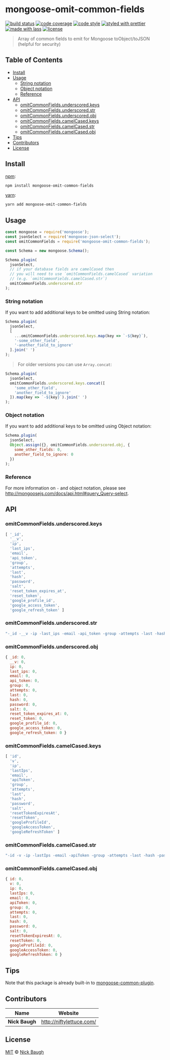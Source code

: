 # mongoose-omit-common-fields

[![build status](https://img.shields.io/travis/ladjs/mongoose-omit-common-fields.svg)](https://travis-ci.org/ladjs/mongoose-omit-common-fields)
[![code coverage](https://img.shields.io/codecov/c/github/ladjs/mongoose-omit-common-fields.svg)](https://codecov.io/gh/ladjs/mongoose-omit-common-fields)
[![code style](https://img.shields.io/badge/code_style-XO-5ed9c7.svg)](https://github.com/sindresorhus/xo)
[![styled with prettier](https://img.shields.io/badge/styled_with-prettier-ff69b4.svg)](https://github.com/prettier/prettier)
[![made with lass](https://img.shields.io/badge/made_with-lass-95CC28.svg)](https://lass.js.org)
[![license](https://img.shields.io/github/license/ladjs/mongoose-omit-common-fields.svg)](<>)

> Array of common fields to emit for Mongoose toObject/toJSON (helpful for security)


## Table of Contents

* [Install](#install)
* [Usage](#usage)
  * [String notation](#string-notation)
  * [Object notation](#object-notation)
  * [Reference](#reference)
* [API](#api)
  * [omitCommonFields.underscored.keys](#omitcommonfieldsunderscoredkeys)
  * [omitCommonFields.underscored.str](#omitcommonfieldsunderscoredstr)
  * [omitCommonFields.underscored.obj](#omitcommonfieldsunderscoredobj)
  * [omitCommonFields.camelCased.keys](#omitcommonfieldscamelcasedkeys)
  * [omitCommonFields.camelCased.str](#omitcommonfieldscamelcasedstr)
  * [omitCommonFields.camelCased.obj](#omitcommonfieldscamelcasedobj)
* [Tips](#tips)
* [Contributors](#contributors)
* [License](#license)


## Install

[npm][]:

```sh
npm install mongoose-omit-common-fields
```

[yarn][]:

```sh
yarn add mongoose-omit-common-fields
```


## Usage

```js
const mongoose = require('mongoose');
const jsonSelect = require('mongoose-json-select');
const omitCommonFields = require('mongoose-omit-common-fields');

const Schema = new mongoose.Schema();

Schema.plugin(
  jsonSelect,
  // if your database fields are camelCased then
  // you will need to use `omitCommonFields.camelCased` variation
  // (e.g. `omitCommonFields.camelCased.str`)
  omitCommonFields.underscored.str
);
```

### String notation

If you want to add additional keys to be omitted using String notation:

```js
Schema.plugin(
  jsonSelect,
  [
    ...omitCommonFields.underscored.keys.map(key => `-${key}`),
    '-some_other_field',
    '-another_field_to_ignore'
  ].join(' ')
);
```

> For older versions you can use `Array.concat`:

```js
Schema.plugin(
  jsonSelect,
  omitCommonFields.underscored.keys.concat([
    'some_other_field',
    'another_field_to_ignore'
  ]).map(key => `-${key}`).join(' ')
);
```

### Object notation

If you want to add additional keys to be omitted using Object notation:

```js
Schema.plugin(
  jsonSelect,
  Object.assign({}, omitCommonFields.underscored.obj, {
    some_other_fields: 0,
    another_field_to_ignore: 0
  })
);
```

### Reference

For more information on `-` and object notation, please see <http://mongoosejs.com/docs/api.html#query_Query-select>.


## API

### omitCommonFields.underscored.keys

```js
[ '_id',
  '__v',
  'ip',
  'last_ips',
  'email',
  'api_token',
  'group',
  'attempts',
  'last',
  'hash',
  'password',
  'salt',
  'reset_token_expires_at',
  'reset_token',
  'google_profile_id',
  'google_access_token',
  'google_refresh_token' ]
```

### omitCommonFields.underscored.str

```js
"-_id -__v -ip -last_ips -email -api_token -group -attempts -last -hash -password -salt -reset_token_expires_at -reset_token -google_profile_id -google_access_token -google_refresh_token"
```

### omitCommonFields.underscored.obj

```js
{ _id: 0,
  __v: 0,
  ip: 0,
  last_ips: 0,
  email: 0,
  api_token: 0,
  group: 0,
  attempts: 0,
  last: 0,
  hash: 0,
  password: 0,
  salt: 0,
  reset_token_expires_at: 0,
  reset_token: 0,
  google_profile_id: 0,
  google_access_token: 0,
  google_refresh_token: 0 }
```

### omitCommonFields.camelCased.keys

```js
[ 'id',
  'v',
  'ip',
  'lastIps',
  'email',
  'apiToken',
  'group',
  'attempts',
  'last',
  'hash',
  'password',
  'salt',
  'resetTokenExpiresAt',
  'resetToken',
  'googleProfileId',
  'googleAccessToken',
  'googleRefreshToken' ]
```

### omitCommonFields.camelCased.str

```js
"-id -v -ip -lastIps -email -apiToken -group -attempts -last -hash -password -salt -resetTokenExpiresAt -resetToken -googleProfileId -googleAccessToken -googleRefreshToken"
```

### omitCommonFields.camelCased.obj

```js
{ id: 0,
  v: 0,
  ip: 0,
  lastIps: 0,
  email: 0,
  apiToken: 0,
  group: 0,
  attempts: 0,
  last: 0,
  hash: 0,
  password: 0,
  salt: 0,
  resetTokenExpiresAt: 0,
  resetToken: 0,
  googleProfileId: 0,
  googleAccessToken: 0,
  googleRefreshToken: 0 }
```


## Tips

Note that this package is already built-in to [mongoose-common-plugin][].


## Contributors

| Name           | Website                    |
| -------------- | -------------------------- |
| **Nick Baugh** | <http://niftylettuce.com/> |


## License

[MIT](LICENSE) © [Nick Baugh](http://niftylettuce.com/)


##

[npm]: https://www.npmjs.com/

[yarn]: https://yarnpkg.com/

[node]: https://nodejs.org/

[mongoose-common-plugin]: https://github.com/ladjs/mongoose-common-plugin
